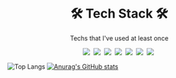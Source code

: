 <h1 align="center">🛠 Tech Stack 🛠</h1>

<p align="center"> Techs that I've used at least once </p>

<p align="center">
  <!-- Languages -->
  <img src="https://img.shields.io/badge/Python-3766AB?style=flat-square&logo=Python&logoColor=white"/>&nbsp 
  <img src="https://img.shields.io/badge/Java-007396?style=flat-square&logo=Java&logoColor=white"/>&nbsp 
  <img src="https://img.shields.io/badge/C++-00599C?style=flat-square&logo=C%2B%2B&logoColor=white"/>&nbsp 
  <img src="https://img.shields.io/badge/Javascript-ffb13b?style=flat-square&logo=javascript&logoColor=white"/>&nbsp 
  <img src="https://img.shields.io/badge/Typescript-3178C6?style=flat-square&logo=typescript&logoColor=white"/>&nbsp 
  <img src="https://img.shields.io/badge/Dart-0175C2?style=flat-square&logo=dart&logoColor=white"/>&nbsp
  <img src="https://img.shields.io/badge/R-276DC3?style=flat-square&logo=R&logoColor=white"/>&nbsp
</p>


![Top Langs](https://github-readme-stats.vercel.app/api/top-langs/?username=shotarai&layout=compact&hide=html&theme=tokyonight)
[![Anurag's GitHub stats](https://github-readme-stats.vercel.app/api?username=shotarai&theme=onedark&show_icons=true)](https://github.com/anuraghazra/github-readme-stats)
